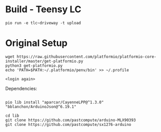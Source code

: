 # Build - Teensy LC

```
pio run -e tlc~driveway -t upload
```

# Original Setup

```
wget https://raw.githubusercontent.com/platformio/platformio-core-installer/master/get-platformio.py
python3 get-platformio.py
echo 'PATH=$PATH:~/.platformio/penv/bin' >> ~/.profile

<login again>
```

Dependencies:

```

pio lib install "aparcar/CayenneLPP@^1.3.0" "bblanchon/ArduinoJson@^6.19.1"

cd lib
git clone https://github.com/pastcompute/arduino-MLX90393
git clone https://github.com/pastcompute/sx1276-arduino
```

